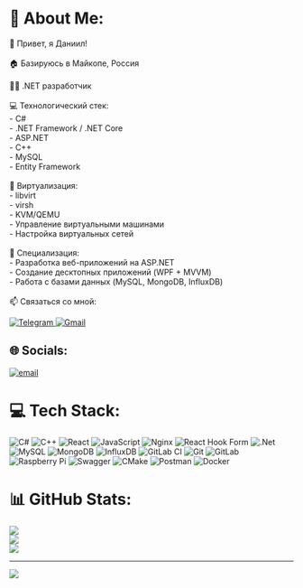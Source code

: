 # 💫 About Me:
👋 Привет, я Даниил!<br><br>🏠 Базируюсь в Майкопе, Россия<br><br>👨‍💻 .NET разработчик<br><br>💻 Технологический стек:<br>- C#<br>- .NET Framework / .NET Core<br>- ASP.NET<br>- C++<br>- MySQL<br>- Entity Framework<br><br>🔧 Виртуализация:<br>- libvirt<br>- virsh<br>- KVM/QEMU<br>- Управление виртуальными машинами<br>- Настройка виртуальных сетей<br><br>🔭 Специализация:<br>- Разработка веб-приложений на ASP.NET<br>- Создание десктопных приложений (WPF + MVVM)<br>- Работа с базами данных (MySQL, MongoDB, InfluxDB)<br><br>📫 Связаться со мной:

<p align="left">
  <a href="https://t.me/atfaive" target="_blank">
    <img src="https://img.shields.io/badge/Telegram-2CA5E0?style=for-the-badge&logo=telegram&logoColor=white" alt="Telegram"/>
  </a>
  <a href="mailto:danilkakuliew@gmail.com">
    <img src="https://img.shields.io/badge/Gmail-D14836?style=for-the-badge&logo=gmail&logoColor=white" alt="Gmail"/>
  </a>
</p>


## 🌐 Socials:
[![email](https://img.shields.io/badge/Email-D14836?logo=gmail&logoColor=white)](mailto:danilkakuliew@gmail.com) 

# 💻 Tech Stack:
![C#](https://img.shields.io/badge/c%23-%23239120.svg?style=for-the-badge&logo=csharp&logoColor=white) ![C++](https://img.shields.io/badge/c++-%2300599C.svg?style=for-the-badge&logo=c%2B%2B&logoColor=white) ![React](https://img.shields.io/badge/react-%2320232a.svg?style=for-the-badge&logo=react&logoColor=%2361DAFB) ![JavaScript](https://img.shields.io/badge/javascript-%23323330.svg?style=for-the-badge&logo=javascript&logoColor=%23F7DF1E) ![Nginx](https://img.shields.io/badge/nginx-%23009639.svg?style=for-the-badge&logo=nginx&logoColor=white) ![React Hook Form](https://img.shields.io/badge/React%20Hook%20Form-%23EC5990.svg?style=for-the-badge&logo=reacthookform&logoColor=white) ![.Net](https://img.shields.io/badge/.NET-5C2D91?style=for-the-badge&logo=.net&logoColor=white) ![MySQL](https://img.shields.io/badge/mysql-4479A1.svg?style=for-the-badge&logo=mysql&logoColor=white) ![MongoDB](https://img.shields.io/badge/MongoDB-%234ea94b.svg?style=for-the-badge&logo=mongodb&logoColor=white) ![InfluxDB](https://img.shields.io/badge/InfluxDB-22ADF6?style=for-the-badge&logo=InfluxDB&logoColor=white) ![GitLab CI](https://img.shields.io/badge/gitlab%20CI-%23181717.svg?style=for-the-badge&logo=gitlab&logoColor=white) ![Git](https://img.shields.io/badge/git-%23F05033.svg?style=for-the-badge&logo=git&logoColor=white) ![GitLab](https://img.shields.io/badge/gitlab-%23181717.svg?style=for-the-badge&logo=gitlab&logoColor=white) ![Raspberry Pi](https://img.shields.io/badge/-Raspberry_Pi-C51A4A?style=for-the-badge&logo=Raspberry-Pi) ![Swagger](https://img.shields.io/badge/-Swagger-%23Clojure?style=for-the-badge&logo=swagger&logoColor=white) ![CMake](https://img.shields.io/badge/CMake-%23008FBA.svg?style=for-the-badge&logo=cmake&logoColor=white) ![Postman](https://img.shields.io/badge/Postman-FF6C37?style=for-the-badge&logo=postman&logoColor=white) ![Docker](https://img.shields.io/badge/docker-%230db7ed.svg?style=for-the-badge&logo=docker&logoColor=white)
# 📊 GitHub Stats:
![](https://github-readme-stats.vercel.app/api?username=ktoyou&theme=dark&hide_border=false&include_all_commits=false&count_private=false)<br/>
![](https://github-readme-streak-stats.herokuapp.com/?user=ktoyou&theme=dark&hide_border=false)<br/>
![](https://github-readme-stats.vercel.app/api/top-langs/?username=ktoyou&theme=dark&hide_border=false&include_all_commits=false&count_private=false&layout=compact)

---
[![](https://visitcount.itsvg.in/api?id=ktoyou&icon=0&color=0)](https://visitcount.itsvg.in)

<!-- Proudly created with GPRM ( https://gprm.itsvg.in ) -->
